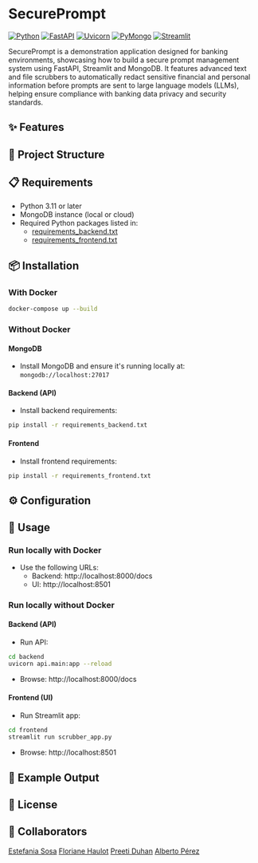 # SecurePrompt 

[![Python](https://img.shields.io/badge/Python-3.11-blue.svg)](https://www.python.org/) [![FastAPI](https://img.shields.io/badge/FastAPI-0.110.0-brightgreen.svg)](https://fastapi.tiangolo.com/) [![Uvicorn](https://img.shields.io/badge/Uvicorn-0.29.0-purple.svg)](https://www.uvicorn.org/) [![PyMongo](https://img.shields.io/badge/PyMongo-4.6.0-orange.svg)](https://pymongo.readthedocs.io/) [![Streamlit](https://img.shields.io/badge/Streamlit-1.33.0-ff4b4b.svg)](https://streamlit.io/)

SecurePrompt is a demonstration application designed for banking environments, showcasing how to build a secure prompt management system using FastAPI, Streamlit and MongoDB. It features advanced text and file scrubbers to automatically redact sensitive financial and personal information before prompts are sent to large language models (LLMs), helping ensure compliance with banking data privacy and security standards.

## ✨ Features

## 📂 Project Structure

## 📋 Requirements

- Python 3.11 or later
- MongoDB instance (local or cloud)
- Required Python packages listed in:
    - [requirements_backend.txt](requirements_backend.txt)
    - [requirements_frontend.txt](requirements_fronten.txt)

## 📦 Installation

### With Docker

```bash
docker-compose up --build
```
### Without Docker

#### MongoDB

- Install MongoDB and ensure it's running locally at: `mongodb://localhost:27017`

#### Backend (API)

- Install backend requirements:
```bash
pip install -r requirements_backend.txt
```

#### Frontend

- Install frontend requirements:
```bash
pip install -r requirements_frontend.txt
```

## ⚙️ Configuration

## 🚀 Usage

### Run locally with Docker

- Use the following URLs:
    - Backend: http://localhost:8000/docs
    - UI: http://localhost:8501

### Run locally without Docker

#### Backend (API)

- Run API:
```bash
cd backend
uvicorn api.main:app --reload
```

- Browse: http://localhost:8000/docs

#### Frontend (UI)

- Run Streamlit app:
```bash
cd frontend
streamlit run scrubber_app.py
```

- Browse: http://localhost:8501

## 📝 Example Output

## 📜 License

## 👤 Collaborators

[Estefania Sosa](https://github.com/hermstefanny)
[Floriane Haulot](https://github.com/fhaulot)
[Preeti Duhan](https://github.com/Preeti9392)
[Alberto Pérez](https://github.com/albertopd)